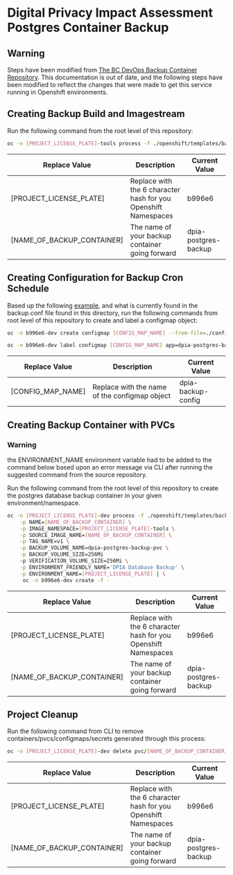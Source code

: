 # Digital Privacy Impact Assessment Postgres Container Backup

## Warning 
Steps have been modified from [The BC DevOps Backup Container Repository](https://github.com/BCDevOps/backup-container#example-deployments).
This documentation is out of date, and the following steps have been modified to reflect the changes that were made to get this service
running in Openshift environments.


## Creating Backup Build and Imagestream

Run the following command from the root level of this repository:

```bash
oc -n [PROJECT_LICENSE_PLATE]-tools process -f ./openshift/templates/backup/backup-build.yaml -p NAME=[NAME_OF_BACKUP_CONTAINER] OUTPUT_IMAGE_TAG=v1 | oc -n [PROJECT_LICENSE_PLATE]-tools create -f -
```
| Replace Value             | Description                                                     | Current Value        |
|---------------------------|-----------------------------------------------------------------|----------------------|
| [PROJECT_LICENSE_PLATE]   | Replace with the 6 character hash for you Openshift Namespaces  | b996e6               |
| [NAME_OF_BACKUP_CONTAINER]| The name of your backup container going forward                 | dpia-postgres-backup |


## Creating Configuration for Backup Cron Schedule

Based up the following [example](https://github.com/BCDevOps/backup-container/blob/master/config/backup.conf), and what is currently found in the backup.conf file found in this directory, run the following commands from root level of this repository to create and label a configmap object:

```bash
oc -n b996e6-dev create configmap [CONFIG_MAP_NAME] --from-file=./config/backup.conf
```

```bash
oc -n b996e6-dev label configmap [CONFIG_MAP_NAME] app=dpia-postgres-backup
```

| Replace Value             | Description                                                     | Current Value        |
|---------------------------|-----------------------------------------------------------------|----------------------|
| [CONFIG_MAP_NAME]         | Replace with the name of the configmap object                   | dpia-backup-config   |

## Creating Backup Container with PVCs

### Warning

the ENVIRONMENT_NAME environment variable had to be added to the command below based upon an error message via CLI after running the suggested command from the source repository.


Run the following command from the root level of this repository to create the postgres database backup container in your given environment/namespace.

```bash
oc -n [PROJECT_LICENSE_PLATE]-dev process -f ./openshift/templates/backup/backup-deploy.yaml \
    -p NAME=[NAME_OF_BACKUP_CONTAINER] \
    -p IMAGE_NAMESPACE=[PROJECT_LICENSE_PLATE]-tools \
    -p SOURCE_IMAGE_NAME=[NAME_OF_BACKUP_CONTAINER] \
    -p TAG_NAME=v1 \
    -p BACKUP_VOLUME_NAME=dpia-postgres-backup-pvc \
    -p BACKUP_VOLUME_SIZE=256Mi 
    -p VERIFICATION_VOLUME_SIZE=256Mi \
    -p ENVIRONMENT_FRIENDLY_NAME='DPIA Database Backup' \
    -p ENVIRONMENT_NAME=[PROJECT_LICENSE_PLATE] | \
     oc -n b996e6-dev create -f -
```

| Replace Value             | Description                                                     | Current Value        |
|---------------------------|-----------------------------------------------------------------|----------------------|
| [PROJECT_LICENSE_PLATE]   | Replace with the 6 character hash for you Openshift Namespaces  | b996e6               |
| [NAME_OF_BACKUP_CONTAINER]| The name of your backup container going forward                 | dpia-postgres-backup |


## Project Cleanup

Run the following command from CLI to remove containers/pvcs/configmaps/secrets generated through this process:

```bash
oc -n [PROJECT_LICENSE_PLATE]-dev delete pvc/[NAME_OF_BACKUP_CONTAINER]-pvc pvc/backup-verification secret/[NAME_OF_BACKUP_CONTAINER] secret/ftp-secret dc/[NAME_OF_BACKUP_CONTAINER]
```
| Replace Value             | Description                                                     | Current Value        |
|---------------------------|-----------------------------------------------------------------|----------------------|
| [PROJECT_LICENSE_PLATE]   | Replace with the 6 character hash for you Openshift Namespaces  | b996e6               |
| [NAME_OF_BACKUP_CONTAINER]| The name of your backup container going forward                 | dpia-postgres-backup |
